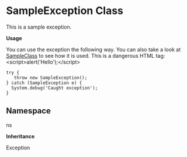 # SampleException Class

This is a sample exception.

**Usage** 

You can use the exception the following way. 
You can also take a look at [SampleClass](../samplegroup/SampleClass.md) to see how it is used. 
This is a dangerous HTML tag: &lt;script&gt;alert(&#x27;Hello&#x27;);&lt;/script&gt; 
 
```apex
try {
   throw new SampleException();
} catch (SampleException e) {
  System.debug('Caught exception');
}
```

## Namespace
ns

**Inheritance**

Exception